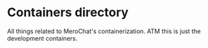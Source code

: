 # Containers directory

All things related to MeroChat's containerization.
ATM this is just the development containers.
